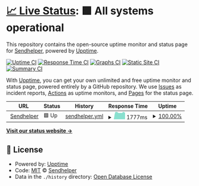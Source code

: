 # [📈 Live Status](https://sendhelper.github.io/uptime): <!--live status--> **🟩 All systems operational**

This repository contains the open-source uptime monitor and status page for [Sendhelper](https://sendhelper.github.io/uptime), powered by [Upptime](https://github.com/upptime/upptime).

[![Uptime CI](https://github.com/sendhelper/uptime/workflows/Uptime%20CI/badge.svg)](https://github.com/sendhelper/uptime/actions?query=workflow%3A%22Uptime+CI%22)
[![Response Time CI](https://github.com/sendhelper/uptime/workflows/Response%20Time%20CI/badge.svg)](https://github.com/sendhelper/uptime/actions?query=workflow%3A%22Response+Time+CI%22)
[![Graphs CI](https://github.com/sendhelper/uptime/workflows/Graphs%20CI/badge.svg)](https://github.com/sendhelper/uptime/actions?query=workflow%3A%22Graphs+CI%22)
[![Static Site CI](https://github.com/sendhelper/uptime/workflows/Static%20Site%20CI/badge.svg)](https://github.com/sendhelper/uptime/actions?query=workflow%3A%22Static+Site+CI%22)
[![Summary CI](https://github.com/sendhelper/uptime/workflows/Summary%20CI/badge.svg)](https://github.com/sendhelper/uptime/actions?query=workflow%3A%22Summary+CI%22)

With [Upptime](https://upptime.js.org), you can get your own unlimited and free uptime monitor and status page, powered entirely by a GitHub repository. We use [Issues](https://github.com/sendhelper/uptime/issues) as incident reports, [Actions](https://github.com/sendhelper/uptime/actions) as uptime monitors, and [Pages](https://sendhelper.github.io/uptime) for the status page.

<!--start: status pages-->
<!-- This summary is generated by Upptime (https://github.com/upptime/upptime) -->
<!-- Do not edit this manually, your changes will be overwritten -->
<!-- prettier-ignore -->
| URL | Status | History | Response Time | Uptime |
| --- | ------ | ------- | ------------- | ------ |
| <img alt="" src="https://favicons.githubusercontent.com/www.sendhelper.com" height="13"> [Sendhelper](https://www.sendhelper.com) | 🟩 Up | [sendhelper.yml](https://github.com/sendhelper/uptime/commits/HEAD/history/sendhelper.yml) | <details><summary><img alt="Response time graph" src="./graphs/sendhelper/response-time-week.png" height="20"> 1777ms</summary><br><a href="https://status.sendhelper.com/history/sendhelper"><img alt="Response time 1747" src="https://img.shields.io/endpoint?url=https%3A%2F%2Fraw.githubusercontent.com%2Fsendhelper%2Fuptime%2FHEAD%2Fapi%2Fsendhelper%2Fresponse-time.json"></a><br><a href="https://status.sendhelper.com/history/sendhelper"><img alt="24-hour response time 1953" src="https://img.shields.io/endpoint?url=https%3A%2F%2Fraw.githubusercontent.com%2Fsendhelper%2Fuptime%2FHEAD%2Fapi%2Fsendhelper%2Fresponse-time-day.json"></a><br><a href="https://status.sendhelper.com/history/sendhelper"><img alt="7-day response time 1777" src="https://img.shields.io/endpoint?url=https%3A%2F%2Fraw.githubusercontent.com%2Fsendhelper%2Fuptime%2FHEAD%2Fapi%2Fsendhelper%2Fresponse-time-week.json"></a><br><a href="https://status.sendhelper.com/history/sendhelper"><img alt="30-day response time 1762" src="https://img.shields.io/endpoint?url=https%3A%2F%2Fraw.githubusercontent.com%2Fsendhelper%2Fuptime%2FHEAD%2Fapi%2Fsendhelper%2Fresponse-time-month.json"></a><br><a href="https://status.sendhelper.com/history/sendhelper"><img alt="1-year response time 1747" src="https://img.shields.io/endpoint?url=https%3A%2F%2Fraw.githubusercontent.com%2Fsendhelper%2Fuptime%2FHEAD%2Fapi%2Fsendhelper%2Fresponse-time-year.json"></a></details> | <details><summary><a href="https://status.sendhelper.com/history/sendhelper">100.00%</a></summary><a href="https://status.sendhelper.com/history/sendhelper"><img alt="All-time uptime 100.00%" src="https://img.shields.io/endpoint?url=https%3A%2F%2Fraw.githubusercontent.com%2Fsendhelper%2Fuptime%2FHEAD%2Fapi%2Fsendhelper%2Fuptime.json"></a><br><a href="https://status.sendhelper.com/history/sendhelper"><img alt="24-hour uptime 100.00%" src="https://img.shields.io/endpoint?url=https%3A%2F%2Fraw.githubusercontent.com%2Fsendhelper%2Fuptime%2FHEAD%2Fapi%2Fsendhelper%2Fuptime-day.json"></a><br><a href="https://status.sendhelper.com/history/sendhelper"><img alt="7-day uptime 100.00%" src="https://img.shields.io/endpoint?url=https%3A%2F%2Fraw.githubusercontent.com%2Fsendhelper%2Fuptime%2FHEAD%2Fapi%2Fsendhelper%2Fuptime-week.json"></a><br><a href="https://status.sendhelper.com/history/sendhelper"><img alt="30-day uptime 100.00%" src="https://img.shields.io/endpoint?url=https%3A%2F%2Fraw.githubusercontent.com%2Fsendhelper%2Fuptime%2FHEAD%2Fapi%2Fsendhelper%2Fuptime-month.json"></a><br><a href="https://status.sendhelper.com/history/sendhelper"><img alt="1-year uptime 100.00%" src="https://img.shields.io/endpoint?url=https%3A%2F%2Fraw.githubusercontent.com%2Fsendhelper%2Fuptime%2FHEAD%2Fapi%2Fsendhelper%2Fuptime-year.json"></a></details>

<!--end: status pages-->

[**Visit our status website →**](https://sendhelper.github.io/uptime)

## 📄 License

- Powered by: [Upptime](https://github.com/upptime/upptime)
- Code: [MIT](./LICENSE) © [Sendhelper](https://sendhelper.github.io/uptime)
- Data in the `./history` directory: [Open Database License](https://opendatacommons.org/licenses/odbl/1-0/)
